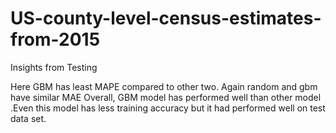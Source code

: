 # US-county-level-census-estimates-from-2015
Insights from Testing

Here GBM has least MAPE compared to other two.
Again random and gbm have similar MAE
Overall, GBM model has performed well than other model .Even this model has less training accuracy but it had performed well on test data set.
